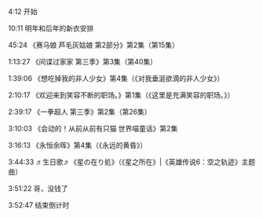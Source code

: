 4:12 开始

10:11 明年和后年的新衣安排

45:24 《赛马娘 芦毛灰姑娘 第2部分》第2集（第15集）

1:13:27 《间谍过家家 第三季》第3集（第40集）

1:39:06 《想吃掉我的非人少女》第4集（《对我垂涎欲滴的非人少女》）

2:10:17 《欢迎来到笑容不断的职场。》第1集（《这里是充满笑容的职场。》）

2:39:17 《一拳超人 第三季》第2集（第26集）

3:10:03 《会动的！从前从前有只猫 世界喵童话》第2集

3:16:13 《永恒余晖》第4集（《永远的黄昏》）

3:44:33 ♬生日歌♬《星の在り処》（《星之所在》|《英雄传说6：空之轨迹》主题曲）

3:51:22 哥，没钱了

3:52:47 结束倒计时